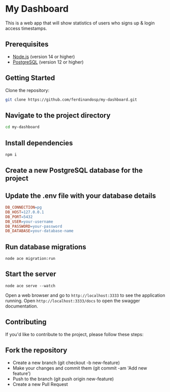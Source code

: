 # My Dashboard
This is a web app that will show statistics of users who signs up & login access timestamps.

## Prerequisites
* [Node.js](https://nodejs.org/en/download) (version 14 or higher)
* [PostgreSQL](https://www.postgresql.org/download/) (version 12 or higher)
## Getting Started
Clone the repository:
```bash
git clone https://github.com/ferdinandosp/my-dashboard.git
```
## Navigate to the project directory
```bash
cd my-dashboard
```
## Install dependencies
```bash
npm i
```
## Create a new PostgreSQL database for the project
## Update the .env file with your database details
```makefile
DB_CONNECTION=pg
DB_HOST=127.0.0.1
DB_PORT=5432
DB_USER=your-username
DB_PASSWORD=your-password
DB_DATABASE=your-database-name
```
## Run database migrations
```
node ace migration:run
```
## Start the server
```
node ace serve --watch
```
Open a web browser and go to `http://localhost:3333` to see the application running.
Open `http://localhost:3333/docs` to open the swagger documentation.

## Contributing
If you'd like to contribute to the project, please follow these steps:

## Fork the repository
- Create a new branch (git checkout -b new-feature)
- Make your changes and commit them (git commit -am 'Add new feature')
- Push to the branch (git push origin new-feature)
- Create a new Pull Request
